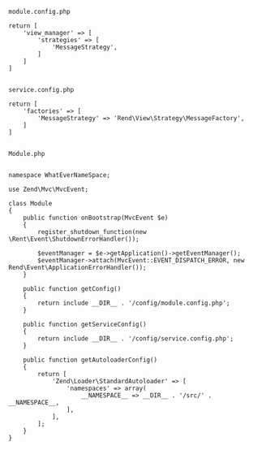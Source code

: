 
    module.config.php
    
    return [
        'view_manager' => [
            'strategies' => [
                'MessageStrategy',
            ]
        ]
    ]
    
    
    service.config.php
    
    return [
        'factories' => [
            'MessageStrategy' => 'Rend\View\Strategy\MessageFactory',
        ]
    ]


    Module.php
    
    
    namespace WhatEverNameSpace;
    
    use Zend\Mvc\MvcEvent;
    
    class Module
    {
        public function onBootstrap(MvcEvent $e)
        {
            register_shutdown_function(new \Rent\Event\ShutdownErrorHandler());
    
            $eventManager = $e->getApplication()->getEventManager();
            $eventManager->attach(MvcEvent::EVENT_DISPATCH_ERROR, new Rend\Event\ApplicationErrorHandler());
        }
    
        public function getConfig()
        {
            return include __DIR__ . '/config/module.config.php';
        }
    
        public function getServiceConfig()
        {
            return include __DIR__ . '/config/service.config.php';
        }
    
        public function getAutoloaderConfig()
        {
            return [
                'Zend\Loader\StandardAutoloader' => [
                    'namespaces' => array(
                        __NAMESPACE__ => __DIR__ . '/src/' . __NAMESPACE__,
                    ],
                ],
            ];
        }
    }
